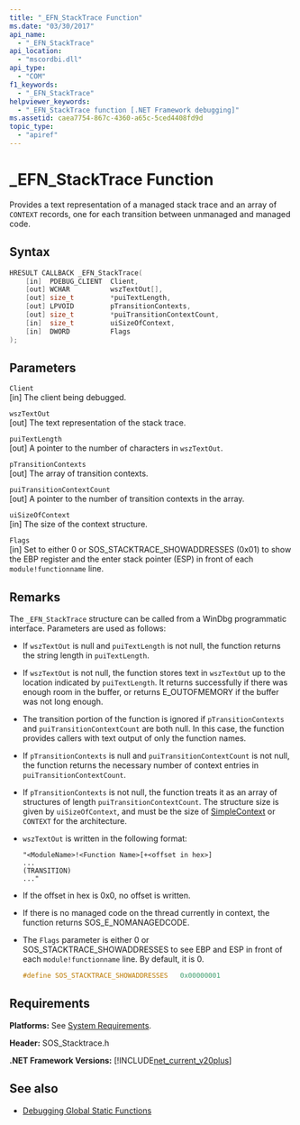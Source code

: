```yaml
---
title: "_EFN_StackTrace Function"
ms.date: "03/30/2017"
api_name: 
  - "_EFN_StackTrace"
api_location: 
  - "mscordbi.dll"
api_type: 
  - "COM"
f1_keywords: 
  - "_EFN_StackTrace"
helpviewer_keywords: 
  - "_EFN_StackTrace function [.NET Framework debugging]"
ms.assetid: caea7754-867c-4360-a65c-5ced4408fd9d
topic_type: 
  - "apiref"
---
```

# \_EFN\_StackTrace Function
Provides a text representation of a managed stack trace and an array of `CONTEXT` records, one for each transition between unmanaged and managed code.  
  
## Syntax  
  
```cpp  
HRESULT CALLBACK _EFN_StackTrace(  
    [in]  PDEBUG_CLIENT  Client,  
    [out] WCHAR          wszTextOut[],  
    [out] size_t         *puiTextLength,  
    [out] LPVOID         pTransitionContexts,  
    [out] size_t         *puiTransitionContextCount,  
    [in]  size_t         uiSizeOfContext,  
    [in]  DWORD          Flags  
);  
```  
  
## Parameters  
 `Client`  
 [in] The client being debugged.  
  
 `wszTextOut`  
 [out] The text representation of the stack trace.  
  
 `puiTextLength`  
 [out] A pointer to the number of characters in `wszTextOut`.  
  
 `pTransitionContexts`  
 [out] The array of transition contexts.  
  
 `puiTransitionContextCount`  
 [out] A pointer to the number of transition contexts in the array.  
  
 `uiSizeOfContext`  
 [in] The size of the context structure.  
  
 `Flags`  
 [in] Set to either 0 or SOS_STACKTRACE_SHOWADDRESSES (0x01) to show the EBP register and the enter stack pointer (ESP) in front of each `module!functionname` line.  
  
## Remarks  
 The `_EFN_StackTrace` structure can be called from a WinDbg programmatic interface. Parameters are used as follows:  
  
- If `wszTextOut` is null and `puiTextLength` is not null, the function returns the string length in `puiTextLength`.  
  
- If `wszTextOut` is not null, the function stores text in `wszTextOut` up to the location indicated by `puiTextLength`. It returns successfully if there was enough room in the buffer, or returns E_OUTOFMEMORY if the buffer was not long enough.  
  
- The transition portion of the function is ignored if `pTransitionContexts` and `puiTransitionContextCount` are both null. In this case, the function provides callers with text output of only the function names.  
  
- If `pTransitionContexts` is null and `puiTransitionContextCount` is not null, the function returns the necessary number of context entries in `puiTransitionContextCount`.  
  
- If `pTransitionContexts` is not null, the function treats it as an array of structures of length `puiTransitionContextCount`. The structure size is given by `uiSizeOfContext`, and must be the size of [SimpleContext](../../../../docs/framework/unmanaged-api/debugging/stacktrace-simplecontext-structure.md) or `CONTEXT` for the architecture.  
  
- `wszTextOut` is written in the following format:  
  
    ```output  
    "<ModuleName>!<Function Name>[+<offset in hex>]  
    ...  
    (TRANSITION)  
    ..."  
    ```  
  
- If the offset in hex is 0x0, no offset is written.  
  
- If there is no managed code on the thread currently in context, the function returns SOS_E_NOMANAGEDCODE.  
  
- The `Flags` parameter is either 0 or SOS_STACKTRACE_SHOWADDRESSES to see EBP and ESP in front of each `module!functionname` line. By default, it is 0.  
  
    ```cpp  
    #define SOS_STACKTRACE_SHOWADDRESSES   0x00000001  
    ```  
  
## Requirements  
 **Platforms:** See [System Requirements](../../../../docs/framework/get-started/system-requirements.md).  
  
 **Header:** SOS_Stacktrace.h  
  
 **.NET Framework Versions:** [!INCLUDE[net_current_v20plus](../../../../includes/net-current-v20plus-md.md)]  
  
## See also

- [Debugging Global Static Functions](../../../../docs/framework/unmanaged-api/debugging/debugging-global-static-functions.md)
